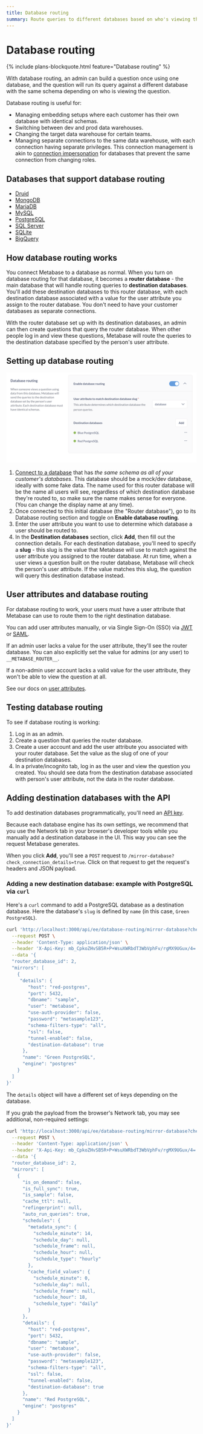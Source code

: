 ```yaml
---
title: Database routing
summary: Route queries to different databases based on who's viewing them. Great for multi-tenant setups where each customer has their own database.
---
```


# Database routing

{% include plans-blockquote.html feature="Database routing" %}

With database routing, an admin can build a question once using one database, and the question will run its query against a different database with the same schema depending on who is viewing the question.

Database routing is useful for:

- Managing embedding setups where each customer has their own database with identical schemas.
- Switching between dev and prod data warehouses.
- Changing the target data warehouse for certain teams.
- Managing separate connections to the same data warehouse, with each connection having separate privileges. This connection management is akin to [connection impersonation](./impersonation.md) for databases that prevent the same connection from changing roles.

## Databases that support database routing

- [Druid](../databases/connections/druid.md)
- [MongoDB](../databases/connections/mongodb.md)
- [MariaDB](../databases/connections/mariadb.md)
- [MySQL](../databases/connections/mysql.md)
- [PostgreSQL](../databases/connections/postgresql.md)
- [SQL Server](../databases/connections/sql-server.md)
- [SQLite](../databases/connections/sqlite.md)
- [BigQuery](../databases/connections/bigquery.md)

## How database routing works

You connect Metabase to a database as normal. When you turn on database routing for that database, it becomes a **router database** - the main database that will handle routing queries to **destination databases**. You'll add these destination databases to this router database, with each destination database associated with a value for the user attribute you assign to the router database. You don't need to have your customer databases as separate connections.

With the router database set up with its destination databases, an admin can then create questions that query the router database. When other people log in and view these questions, Metabase will route the queries to the destination database specified by the person's user attribute.

## Setting up database routing

![Database routing](./images/database-routing.png)

1. [Connect to a database](../databases/connecting.md) that has _the same schema as all of your customer's databases_. This database should be a mock/dev database, ideally with some fake data. The name used for this router database will be the name all users will see, regardless of which destination database they're routed to, so make sure the name makes sense for everyone. (You can change the display name at any time).
2. Once connected to this initial database (the "Router database"), go to its Database routing section and toggle on **Enable database routing**.
3. Enter the user attribute you want to use to determine which database a user should be routed to.
4. In the **Destination databases** section, click **Add**, then fill out the connection details. For each destination database, you'll need to specify a **slug** - this slug is the value that Metabase will use to match against the user attribute you assigned to the router database. At run time, when a user views a question built on the router database, Metabase will check the person's user attribute. If the value matches this slug, the question will query this destination database instead.

## User attributes and database routing

For database routing to work, your users must have a user attribute that Metabase can use to route them to the right destination database.

You can add user attributes manually, or via Single Sign-On (SSO) via [JWT](../people-and-groups/authenticating-with-jwt.md) or [SAML](../people-and-groups/authenticating-with-saml.md).

If an admin user lacks a value for the user attribute, they'll see the router database. You can also explicitly set the value for admins (or any user) to `__METABASE_ROUTER__`.

If a non-admin user account lacks a valid value for the user attribute, they won't be able to view the question at all.

See our docs on [user attributes](../people-and-groups/managing.md#adding-a-user-attribute).

## Testing database routing

To see if database routing is working:

1. Log in as an admin.
2. Create a question that queries the router database.
3. Create a user account and add the user attribute you associated with your router database. Set the value as the slug of one of your destination databases.
4. In a private/incognito tab, log in as the user and view the question you created. You should see data from the destination database associated with person's user attribute, not the data in the router database.

## Adding destination databases with the API

To add destination databases programmatically, you'll need an [API key](../people-and-groups/api-keys.md).

Because each database engine has its own settings, we recommend that you use the Network tab in your browser's developer tools while you manually add a destination database in the UI. This way you can see the request Metabase generates.

When you click **Add**, you'll see a `POST` request to `/mirror-database?check_connection_details=true`. Click on that request to get the request's headers and JSON payload.

### Adding a new destination database: example with PostgreSQL via `curl`

Here's a `curl` command to add a PostgreSQL database as a destination database. Here the database's `slug` is defined by `name` (in this case, `Green PostgreSQL`).

```sh
curl 'http://localhost:3000/api/ee/database-routing/mirror-database?check_connection_details=true' \
  --request POST \
  --header 'Content-Type: application/json' \
  --header 'X-Api-Key: mb_CpkoZHvSB5R+P+WsuXWRbdT3WbVphFv/rgMX9UGux/4=' \
  --data '{
  "router_database_id": 2,
  "mirrors": [
    {
     "details": {
        "host": "red-postgres",
        "port": 5432,
        "dbname": "sample",
        "user": "metabase",
        "use-auth-provider": false,
        "password": "metasample123",
        "schema-filters-type": "all",
        "ssl": false,
        "tunnel-enabled": false,
        "destination-database": true
      },
      "name": "Green PostgreSQL",
      "engine": "postgres"
    }
  ]
}'
```

The `details` object will have a different set of keys depending on the database.

If you grab the payload from the browser's Network tab, you may see additional, non-required settings:

```sh
curl 'http://localhost:3000/api/ee/database-routing/mirror-database?check_connection_details=true' \
  --request POST \
  --header 'Content-Type: application/json' \
  --header 'X-Api-Key: mb_CpkoZHvSB5R+P+WsuXWRbdT3WbVphFv/rgMX9UGux/4=' \
  --data '{
  "router_database_id": 2,
  "mirrors": [
    {
      "is_on_demand": false,
      "is_full_sync": true,
      "is_sample": false,
      "cache_ttl": null,
      "refingerprint": null,
      "auto_run_queries": true,
      "schedules": {
        "metadata_sync": {
          "schedule_minute": 14,
          "schedule_day": null,
          "schedule_frame": null,
          "schedule_hour": null,
          "schedule_type": "hourly"
        },
        "cache_field_values": {
          "schedule_minute": 0,
          "schedule_day": null,
          "schedule_frame": null,
          "schedule_hour": 18,
          "schedule_type": "daily"
        }
      },
      "details": {
        "host": "red-postgres",
        "port": 5432,
        "dbname": "sample",
        "user": "metabase",
        "use-auth-provider": false,
        "password": "metasample123",
        "schema-filters-type": "all",
        "ssl": false,
        "tunnel-enabled": false,
        "destination-database": true
      },
      "name": "Red PostgreSQL",
      "engine": "postgres"
    }
  ]
}'
```
